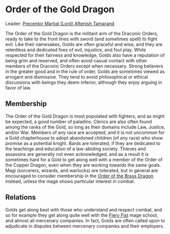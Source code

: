 # Order of the Gold Dragon
Leader: [Precentor Martial (Lord) Aftenish Tamarand](../../../People/AftenishTamarand.md)

The Order of the Gold Dragon is the militant arm of the Draconic Orders, ready to take to the front lines with sword (and sometimes spell) to fight evil. Like their namesakes, Golds are often graceful and wise, and they are relentless and dedicated foes of evil, injustice, and foul play.  While respected for their fairness and knowledge, Golds also have a reputation of being grim and reserved, and often avoid casual contact with other members of the Draconic Orders except when necessary. Strong believers in the greater good and in the rule of order, Golds are sometimes viewed as arrogant and dismissive. They tend to avoid philosophical or ethical discussions with beings they deem inferior, although they enjoy arguing in favor of law.
 
## Membership
The Order of the Gold Dragon is most populated with fighters, and as might be expected, a good number of paladins. Clerics are also often found among the ranks of the Gold, so long as their domains include Law, Justice, and/or War. Members of any race are accepted, and it is not uncommon for a Gold chapterhouse to adopt abandoned children (of any race) who show promise as a potential knight. Bards are tolerated, if they are dedicated to the teachings and education of a law-abiding society. Thieves and assassins are generally not even acknowledged, and as a result it is sometimes hard for a Gold to get along well with a member of the Order of the Copper Dragon, even when they are working towards the same goals. Magi (sorcerers, wizards, and warlocks) are tolerated, but in general are encouraged to consider membership in the [Order of the Brass Dragon](Brass.md) instead, unless the mage shows particular interest in combat.

## Relations
Golds get along best with those who understand and respect combat, and so for example they get along quite well with the [Fiery Fist](../../MageSchools/FieryFist.md) mage school, and almost all mercenary companies. In fact, Golds are often called upon to adjudicate in disputes between mercenary companies and their employers.
